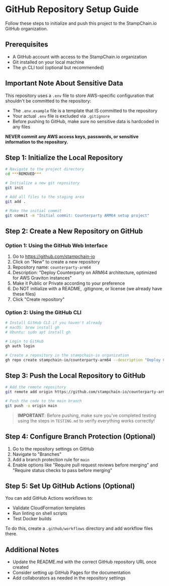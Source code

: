 # GitHub Repository Setup Guide

Follow these steps to initialize and push this project to the StampChain.io GitHub organization.

## Prerequisites

- A GitHub account with access to the StampChain.io organization
- Git installed on your local machine
- The `gh` CLI tool (optional but recommended)

## Important Note About Sensitive Data

This repository uses a `.env` file to store AWS-specific configuration that shouldn't be committed to the repository:

- The `.env.example` file is a template that IS committed to the repository
- Your actual `.env` file is excluded via `.gitignore`
- Before pushing to GitHub, make sure no sensitive data is hardcoded in any files

**NEVER commit any AWS access keys, passwords, or sensitive information to the repository.**

## Step 1: Initialize the Local Repository

```bash
# Navigate to the project directory
cd ***REMOVED***

# Initialize a new git repository
git init

# Add all files to the staging area
git add .

# Make the initial commit
git commit -m "Initial commit: Counterparty ARM64 setup project"
```

## Step 2: Create a New Repository on GitHub

### Option 1: Using the GitHub Web Interface

1. Go to https://github.com/stampchain-io
2. Click on "New" to create a new repository
3. Repository name: `counterparty-arm64`
4. Description: "Deploy Counterparty on ARM64 architecture, optimized for AWS Graviton instances"
5. Make it Public or Private according to your preference
6. Do NOT initialize with a README, .gitignore, or license (we already have these files)
7. Click "Create repository"

### Option 2: Using the GitHub CLI

```bash
# Install GitHub CLI if you haven't already
# macOS: brew install gh
# Ubuntu: sudo apt install gh

# Login to GitHub
gh auth login

# Create a repository in the stampchain-io organization
gh repo create stampchain-io/counterparty-arm64 --description "Deploy Counterparty on ARM64 architecture, optimized for AWS Graviton instances" --private
```

## Step 3: Push the Local Repository to GitHub

```bash
# Add the remote repository
git remote add origin https://github.com/stampchain-io/counterparty-arm64.git

# Push the code to the main branch
git push -u origin main
```

> **IMPORTANT**: Before pushing, make sure you've completed testing using the steps in `TESTING.md` to verify everything works correctly!

## Step 4: Configure Branch Protection (Optional)

1. Go to the repository settings on GitHub
2. Navigate to "Branches"
3. Add a branch protection rule for `main`
4. Enable options like "Require pull request reviews before merging" 
   and "Require status checks to pass before merging"

## Step 5: Set Up GitHub Actions (Optional)

You can add GitHub Actions workflows to:
- Validate CloudFormation templates
- Run linting on shell scripts
- Test Docker builds

To do this, create a `.github/workflows` directory and add workflow files there.

## Additional Notes

- Update the README.md with the correct GitHub repository URL once created
- Consider setting up GitHub Pages for the documentation
- Add collaborators as needed in the repository settings